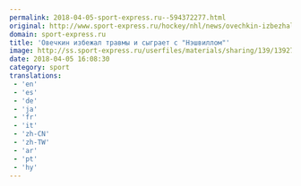 ```yaml
---
permalink: 2018-04-05-sport-express.ru--594372277.html
original: http://www.sport-express.ru/hockey/nhl/news/ovechkin-izbezhal-travmy-i-sygraet-s-neshvillom-1392774/
domain: sport-express.ru
title: 'Овечкин избежал травмы и сыграет с "Нэшвиллом"'
image: http://ss.sport-express.ru/userfiles/materials/sharing/139/1392774.jpg
date: 2018-04-05 16:08:30
category: sport
translations: 
 - 'en'
 - 'es'
 - 'de'
 - 'ja'
 - 'fr'
 - 'it'
 - 'zh-CN'
 - 'zh-TW'
 - 'ar'
 - 'pt'
 - 'hy'
---
```


